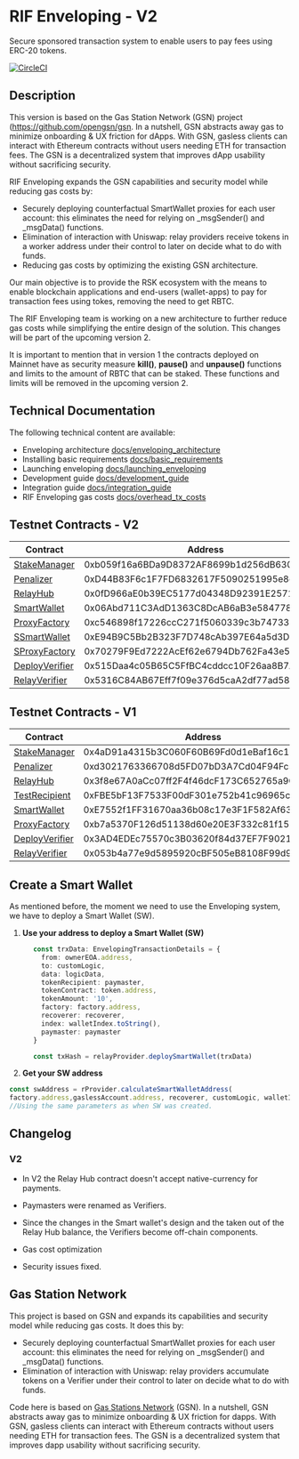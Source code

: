 # RIF Enveloping - V2

Secure sponsored transaction system to enable users to pay fees using ERC-20 tokens.

[![CircleCI](https://circleci.com/gh/rsksmart/enveloping/tree/master.svg?style=shield)](https://circleci.com/gh/rsksmart/enveloping/tree/master)
## Description

This version is based on the Gas Station Network (GSN) project (https://github.com/opengsn/gsn. In a nutshell, GSN abstracts away gas to minimize onboarding & UX friction for dApps. With GSN, gasless clients can interact with Ethereum contracts without users needing ETH for transaction fees. The GSN is a decentralized system that improves dApp usability without sacrificing security.

RIF Enveloping expands the GSN capabilities and security model while reducing gas costs by:

- Securely deploying counterfactual SmartWallet proxies for each user account: this eliminates the need for relying on _msgSender() and _msgData() functions.
- Elimination of interaction with Uniswap: relay providers receive tokens in a worker address under their control to later on decide what to do with funds.
- Reducing gas costs by optimizing the existing GSN architecture.

Our main objective is to provide the RSK ecosystem with the means to enable blockchain applications and end-users (wallet-apps) to pay for transaction fees using tokes, removing the need to get RBTC.

The RIF Enveloping team is working on a new architecture to further reduce gas costs while simplifying the entire design of the solution. This changes will be part of the upcoming version 2.

It is important to mention that in version 1 the contracts deployed on Mainnet have as security measure **kill()**, **pause()** and **unpause()** functions and limits to the amount of RBTC that can be staked. These functions and limits will be removed in the upcoming version 2.

## Technical Documentation

The following technical content are available:

- Enveloping architecture [docs/enveloping_architecture](docs/enveloping_architecture.md)
- Installing basic requirements [docs/basic_requirements](docs/basic_requirements.md)
- Launching enveloping [docs/launching_enveloping](docs/launching_enveloping.md)
- Development guide [docs/development_guide](docs/development_guide.md)
- Integration guide [docs/integration_guide](docs/integration_guide.md)
- RIF Enveloping gas costs [docs/overhead_tx_costs](docs/overhead_tx_costs.md)


## Testnet Contracts - V2

| Contract          | Address                                    |
|-------------------|--------------------------------------------|
| [StakeManager]    | 0xb059f16a6BDa9D8372AF8699b1d256dB630aBD3e |
| [Penalizer]       | 0xD44B83F6c1F7FD6832617F5090251995e8ceA526 |
| [RelayHub]        | 0x0fD966aE0b39EC5177d04348D92391E2571523cD |
| [SmartWallet]     | 0x06Abd711C3AdD1363C8DcAB6aB3e58477818C043 |
| [ProxyFactory]    | 0xc546898f17226ccC271f5060339c3b74733b2B62 |
| [SSmartWallet]    | 0xE94B9C5Bb2B323F7D748cAb397E64a5d3D774201 |
| [SProxyFactory]   | 0x70279F9Ed7222AcEf62e6794Db762Fa43e51043E |
| [DeployVerifier]  | 0x515Daa4c05B65C5FfBC4cddcc10F26aa8B7ABF62 |
| [RelayVerifier]   | 0x5316C84AB67Eff7f09e376d5caA2df77ad585717 |

[StakeManager]:(https://explorer.testnet.rsk.co/address/0xb059f16a6BDa9D8372AF8699b1d256dB630aBD3e)
[Penalizer]:(https://explorer.testnet.rsk.co/address/0xD44B83F6c1F7FD6832617F5090251995e8ceA526)
[RelayHub]:(https://explorer.testnet.rsk.co/address/0x0fD966aE0b39EC5177d04348D92391E2571523cD)
[SmartWallet]:(https://explorer.testnet.rsk.co/address/0x06Abd711C3AdD1363C8DcAB6aB3e58477818C043)
[ProxyFactory]:(https://explorer.testnet.rsk.co/address/0xc546898f17226ccC271f5060339c3b74733b2B62)
[SSmartWallet]:(https://explorer.testnet.rsk.co/address/0xE94B9C5Bb2B323F7D748cAb397E64a5d3D774201)
[SProxyFactory]:(https://explorer.testnet.rsk.co/address/0x70279F9Ed7222AcEf62e6794Db762Fa43e51043E)
[DeployVerifier]:(https://explorer.testnet.rsk.co/address/0x515Daa4c05B65C5FfBC4cddcc10F26aa8B7ABF62)
[RelayVerifier]:(https://explorer.testnet.rsk.co/address/0x5316C84AB67Eff7f09e376d5caA2df77ad585717)
## Testnet Contracts - V1

| Contract          | Address                                    |
|-------------------|--------------------------------------------|
| [StakeManager]    | 0x4aD91a4315b3C060F60B69Fd0d1eBaf16c14148D |
| [Penalizer]       | 0xd3021763366708d5FD07bD3A7Cd04F94Fc5e1726 |
| [RelayHub]        | 0x3f8e67A0aCc07ff2F4f46dcF173C652765a9CA6C |
| [TestRecipient]   | 0xFBE5bF13F7533F00dF301e752b41c96965c10Bfa |
| [SmartWallet]     | 0xE7552f1FF31670aa36b08c17e3F1F582Af6302d1 |
| [ProxyFactory]    | 0xb7a5370F126d51138d60e20E3F332c81f1507Ce2 |
| [DeployVerifier] | 0x3AD4EDEc75570c3B03620f84d37EF7F9021665bC |
| [RelayVerifier]  | 0x053b4a77e9d5895920cBF505eB8108F99d929395 |

[StakeManager]:(https://explorer.testnet.rsk.co/address/0x4aD91a4315b3C060F60B69Fd0d1eBaf16c14148D)
[Penalizer]:(https://explorer.testnet.rsk.co/address/0xd3021763366708d5FD07bD3A7Cd04F94Fc5e1726)
[RelayHub]:(https://explorer.testnet.rsk.co/address/0x3f8e67A0aCc07ff2F4f46dcF173C652765a9CA6C)
[TestRecipient]:(https://explorer.testnet.rsk.co/address/0xFBE5bF13F7533F00dF301e752b41c96965c10Bfa)
[SmartWallet]:(https://explorer.testnet.rsk.co/address/0xE7552f1FF31670aa36b08c17e3F1F582Af6302d1)
[ProxyFactory]:(https://explorer.testnet.rsk.co/address/0xb7a5370F126d51138d60e20E3F332c81f1507Ce2)
[DeployVerifier]:(https://explorer.testnet.rsk.co/address/0x3AD4EDEc75570c3B03620f84d37EF7F9021665bC)
[RelayVerifier]:(https://explorer.testnet.rsk.co/address/0x053b4a77e9d5895920cBF505eB8108F99d929395)

## Create a Smart Wallet

As mentioned before, the moment we need to use the Enveloping system, we have to deploy a Smart Wallet (SW). 

1. **Use your address to deploy a Smart Wallet (SW)**
```typescript
      const trxData: EnvelopingTransactionDetails = {
        from: ownerEOA.address,
        to: customLogic,
        data: logicData,
        tokenRecipient: paymaster,
        tokenContract: token.address,
        tokenAmount: '10',
        factory: factory.address,
        recoverer: recoverer,
        index: walletIndex.toString(),
        paymaster: paymaster
      }

      const txHash = relayProvider.deploySmartWallet(trxData)
```

2. **Get your SW address**
```typescript
const swAddress = rProvider.calculateSmartWalletAddress(
factory.address,gaslessAccount.address, recoverer, customLogic, walletIndex, bytecodeHash)
//Using the same parameters as when SW was created.
```

## Changelog

### V2

* In V2 the Relay Hub contract doesn't accept native-currency for payments.

* Paymasters were renamed as Verifiers.

* Since the changes in the Smart wallet's design and the taken out of the Relay Hub balance, the Verifiers become off-chain components.

* Gas cost optimization

* Security issues fixed.

## Gas Station Network

This project is based on GSN and expands its capabilities and security model while reducing gas costs. It does this by:
- Securely deploying counterfactual SmartWallet proxies for each user account: this eliminates the need for relying on _msgSender() and _msgData() functions.
- Elimination of interaction with Uniswap: relay providers accumulate tokens on a Verifier under their control to later on decide what to do with funds.

Code here is based on [Gas Stations Network](https://github.com/opengsn/gsn) (GSN). In a nutshell, GSN abstracts away gas to minimize onboarding & UX friction for dapps. With GSN, gasless clients can interact with Ethereum contracts without users needing ETH for transaction fees. The GSN is a decentralized system that improves dapp usability without sacrificing security. 
